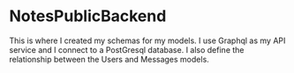 # NotesPublicBackend
This is where I created my schemas for my models. I use Graphql as my API service and I connect to a PostGresql database. I also define the relationship 
between the Users and Messages models.
